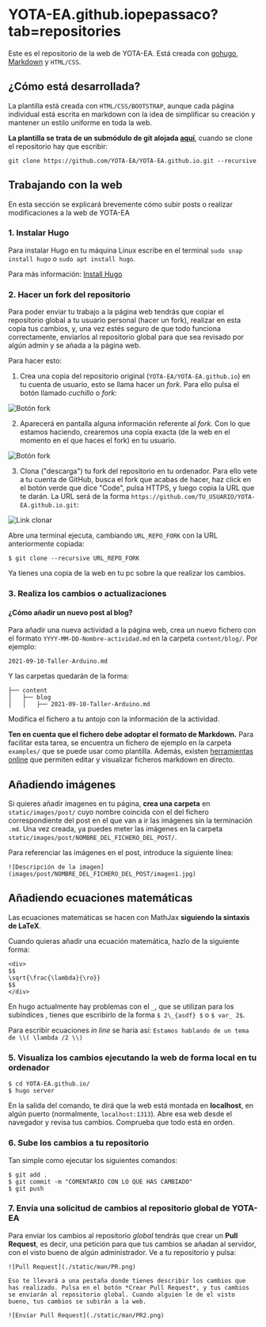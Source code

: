 # YOTA-EA.github.iopepassaco?tab=repositories

Este es el repositorio de la web de YOTA-EA. Está creada con [gohugo](https://gohugo.io/), [Markdown](http://es.wikipedia.org/wiki/Markdown) y `HTML/CSS`.

## ¿Cómo está desarrollada?

La plantilla está creada con `HTML/CSS/BOOTSTRAP`, aunque cada página individual está escrita en markdown con la idea de simplificar su creación y mantener un estilo uniforme en toda la web.

**La plantilla se trata de un submódulo de git alojada [aquí](https://github.com/gethugothemes/bookworm-light)**, cuando se clone el repositorio hay que escribir: 

`git clone https://github.com/YOTA-EA/YOTA-EA.github.io.git --recursive`

## Trabajando con la web

En esta sección se explicará brevemente cómo subir posts o realizar modificaciones a la web de YOTA-EA

### 1. Instalar Hugo

Para instalar Hugo en tu máquina Linux escribe en el terminal `sudo snap install hugo` o `sudo apt install hugo`.

Para más información: [Install Hugo](https://gohugo.io/getting-started/installing/)


### 2. Hacer un fork del repositorio

Para poder enviar tu trabajo a la página web tendrás que copiar el repositorio global a tu usuario personal (hacer un fork), realizar en esta copia tus cambios, y, una vez estés seguro de que todo funciona correctamente, enviarlos al repositorio global para que sea revisado por algún admin y se añada a la página web.

Para hacer esto:

1. Crea una copia del repositorio original (`YOTA-EA/YOTA-EA.github.io`) en tu cuenta de usuario, esto se llama hacer un *fork*. Para ello pulsa el botón llamado *cuchillo* o *fork*:

![Botón fork](./static/man/fork.png)

2. Aparecerá en pantalla alguna información referente al *fork*. Con lo que estamos haciendo, crearemos una copia exacta (de la web en el momento en el que haces el fork) en tu usuario.

![Botón fork](./static/man/fork2.png)

3. Clona ("descarga") tu fork del repositorio en tu ordenador. Para ello vete a tu cuenta de GitHub, busca el fork que acabas de hacer, haz click en el botón verde que dice "Code", pulsa HTTPS, y luego copia la URL que te darán. La URL será de la forma `https://github.com/TU_USUARIO/YOTA-EA.github.io.git`:

![Link clonar](./static/man/clone1.png)

Abre una terminal ejecuta, cambiando `URL_REPO_FORK` con la URL anteriormente copiada:
    
```
$ git clone --recursive URL_REPO_FORK
```
Ya tienes una copia de la web en tu pc sobre la que realizar los cambios. 


### 3. Realiza los cambios o actualizaciones

#### ¿Cómo añadir un nuevo post al blog?

Para añadir una nueva actividad a la página web, crea un nuevo fichero con el formato `YYYY-MM-DD-Nombre-actividad.md` en la carpeta `content/blog/`. Por ejemplo:

```
2021-09-10-Taller-Arduino.md
```

Y las carpetas quedarán de la forma:

```
├── content
│   ├── blog
│   │   ├── 2021-09-10-Taller-Arduino.md
```

Modifica el fichero a tu antojo con la información de la actividad. 

**Ten en cuenta que el fichero debe adoptar el formato de Markdown.** Para facilitar esta tarea, se encuentra un fichero de ejemplo en la carpeta `examples/` que se puede usar como plantilla. Además, existen [herramientas online](https://demo.hedgedoc.org/) que permiten editar y visualizar ficheros markdown en directo.


## Añadiendo imágenes

Si quieres añadir imagenes en tu página, **crea una carpeta** en `static/images/post/` cuyo nombre coincida con el del fichero correspondiente del post en el que van a ir las imágenes sin la terminación `.md`. Una vez creada, ya puedes meter las imágenes en la carpeta `static/images/post/NOMBRE_DEL_FICHERO_DEL_POST/`. 

Para referenciar las imágenes en el post, introduce la siguiente línea:

```
![Descripción de la imagen](images/post/NOMBRE_DEL_FICHERO_DEL_POST/imagen1.jpg)
```


## Añadiendo ecuaciones matemáticas

Las ecuaciones matemáticas se hacen con MathJax **siguiendo la sintaxis de LaTeX**.

Cuando quieras añadir una ecuación matemática, hazlo de la siguiente forma:

```
<div>
$$
\sqrt{\frac{\lambda}{\ro}}
$$
</div>
```

En hugo actualmente hay problemas con el `_`, que se utilizan para los subíndices , tienes que escribirlo de la forma `$ 2\_{asdf} $` o `$ var_ 2$`.

Para escribir ecuaciones *in line* se haría así: `Estamos hablando de un tema de \\( \lambda /2 \\)`





### 5. Visualiza los cambios ejecutando la web de forma local en tu ordenador

```
$ cd YOTA-EA.github.io/
$ hugo server
```

En la salida del comando, te dirá que la web está montada en **localhost**, en algún puerto (normalmente, `localhost:1313`). Abre esa web desde el navegador y revisa tus cambios. Comprueba que todo está en orden.
    
### 6. Sube los cambios a tu repositorio

Tan simple como ejecutar los siguientes comandos:

```
$ git add .
$ git commit -m "COMENTARIO CON LO QUE HAS CAMBIADO"
$ git push
```

### 7. Envía una solicitud de cambios al repositorio global de YOTA-EA

Para enviar los cambios al repositorio *global* tendrás que crear un **Pull Request**, es decir, una petición para que tus cambios se añadan al servidor, con el visto bueno de algún administrador. Ve a tu repositorio y pulsa:

    ![Pull Request](./static/man/PR.png)

    Eso te llevará a una pestaña donde tienes describir los cambios que has realizado. Pulsa en el botón *Crear Pull Request*, y tus cambios se enviarán al repositorio global. Cuando alguien le de el visto bueno, tus cambios se subirán a la web.

    ![Enviar Pull Request](./static/man/PR2.png)

